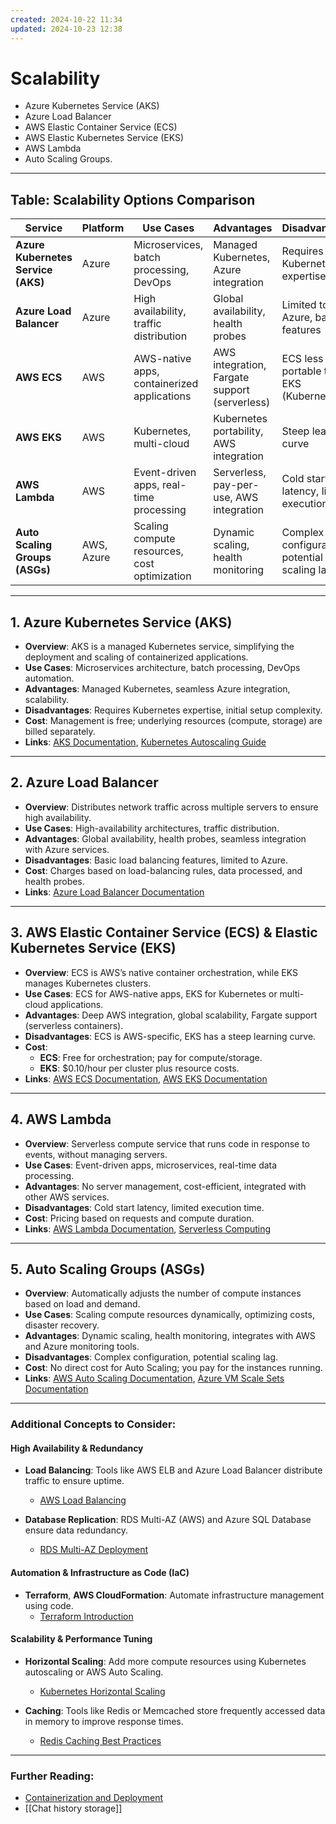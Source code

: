 ```yaml
---
created: 2024-10-22 11:34
updated: 2024-10-23 12:38
---
```


# Scalability
- Azure Kubernetes Service (AKS)
- Azure Load Balancer
- AWS Elastic Container Service (ECS)
- AWS Elastic Kubernetes Service (EKS)
- AWS Lambda
- Auto Scaling Groups.

---

## **Table: Scalability Options Comparison**

| **Service**                    | **Platform** | **Use Cases**                                   | **Advantages**                                | **Disadvantages**                             | **Cost**                                                                                   | **Links**                                                                                                                                 |
|---------------------------------|--------------|-------------------------------------------------|-----------------------------------------------|------------------------------------------------|--------------------------------------------------------------------------------------------|---------------------------------------------------------------------------------------------------------------------------------------|
| **Azure Kubernetes Service (AKS)** | Azure        | Microservices, batch processing, DevOps         | Managed Kubernetes, Azure integration         | Requires Kubernetes expertise                 | Management free, pay for resources                                                          | [AKS Documentation](https://learn.microsoft.com/en-us/azure/aks/intro-kubernetes)                                                     |
| **Azure Load Balancer**         | Azure        | High availability, traffic distribution         | Global availability, health probes            | Limited to Azure, basic features              | Based on rules, data processed, and health probes                                            | [Azure Load Balancer Documentation](https://learn.microsoft.com/en-us/azure/load-balancer/load-balancer-overview)                      |
| **AWS ECS**                     | AWS          | AWS-native apps, containerized applications     | AWS integration, Fargate support (serverless) | ECS less portable than EKS (Kubernetes)        | Free for orchestration, pay for compute/storage                                              | [AWS ECS Documentation](https://aws.amazon.com/ecs/getting-started/)                                                                 |
| **AWS EKS**                     | AWS          | Kubernetes, multi-cloud                         | Kubernetes portability, AWS integration       | Steep learning curve                          | $0.10/hour per cluster + resource costs                                                      | [AWS EKS Documentation](https://aws.amazon.com/eks/getting-started/)                                                                 |
| **AWS Lambda**                  | AWS          | Event-driven apps, real-time processing         | Serverless, pay-per-use, AWS integration      | Cold start latency, limited execution time    | Pay per request and compute duration                                                         | [AWS Lambda Documentation](https://docs.aws.amazon.com/lambda/latest/dg/welcome.html)                                                |
| **Auto Scaling Groups (ASGs)**  | AWS, Azure   | Scaling compute resources, cost optimization    | Dynamic scaling, health monitoring            | Complex configuration, potential scaling lag  | No direct cost for Auto Scaling, pay for resources used                                       | [AWS Auto Scaling Documentation](https://aws.amazon.com/autoscaling/), [Azure VM Scale Sets](https://learn.microsoft.com/en-us/azure/virtual-machine-scale-sets/) |

---

## **1. Azure Kubernetes Service (AKS)**

- **Overview**: AKS is a managed Kubernetes service, simplifying the deployment and scaling of containerized applications.
- **Use Cases**: Microservices architecture, batch processing, DevOps automation.
- **Advantages**: Managed Kubernetes, seamless Azure integration, scalability.
- **Disadvantages**: Requires Kubernetes expertise, initial setup complexity.
- **Cost**: Management is free; underlying resources (compute, storage) are billed separately.
- **Links**: [AKS Documentation](https://learn.microsoft.com/en-us/azure/aks/intro-kubernetes), [Kubernetes Autoscaling Guide](https://kubernetes.io/docs/tasks/run-application/horizontal-pod-autoscale/)

---

## **2. Azure Load Balancer**

- **Overview**: Distributes network traffic across multiple servers to ensure high availability.
- **Use Cases**: High-availability architectures, traffic distribution.
- **Advantages**: Global availability, health probes, seamless integration with Azure services.
- **Disadvantages**: Basic load balancing features, limited to Azure.
- **Cost**: Charges based on load-balancing rules, data processed, and health probes.
- **Links**: [Azure Load Balancer Documentation](https://learn.microsoft.com/en-us/azure/load-balancer/load-balancer-overview)

---

## **3. AWS Elastic Container Service (ECS) & Elastic Kubernetes Service (EKS)**

- **Overview**: ECS is AWS’s native container orchestration, while EKS manages Kubernetes clusters.
- **Use Cases**: ECS for AWS-native apps, EKS for Kubernetes or multi-cloud applications.
- **Advantages**: Deep AWS integration, global scalability, Fargate support (serverless containers).
- **Disadvantages**: ECS is AWS-specific, EKS has a steep learning curve.
- **Cost**:
  - **ECS**: Free for orchestration; pay for compute/storage.
  - **EKS**: $0.10/hour per cluster plus resource costs.
- **Links**: [AWS ECS Documentation](https://aws.amazon.com/ecs/getting-started/), [AWS EKS Documentation](https://aws.amazon.com/eks/getting-started/)

---

## **4. AWS Lambda**

- **Overview**: Serverless compute service that runs code in response to events, without managing servers.
- **Use Cases**: Event-driven apps, microservices, real-time data processing.
- **Advantages**: No server management, cost-efficient, integrated with other AWS services.
- **Disadvantages**: Cold start latency, limited execution time.
- **Cost**: Pricing based on requests and compute duration.
- **Links**: [AWS Lambda Documentation](https://docs.aws.amazon.com/lambda/latest/dg/welcome.html), [Serverless Computing](https://aws.amazon.com/serverless/)

---

## **5. Auto Scaling Groups (ASGs)**

- **Overview**: Automatically adjusts the number of compute instances based on load and demand.
- **Use Cases**: Scaling compute resources dynamically, optimizing costs, disaster recovery.
- **Advantages**: Dynamic scaling, health monitoring, integrates with AWS and Azure monitoring tools.
- **Disadvantages**: Complex configuration, potential scaling lag.
- **Cost**: No direct cost for Auto Scaling; you pay for the instances running.
- **Links**: [AWS Auto Scaling Documentation](https://aws.amazon.com/autoscaling/), [Azure VM Scale Sets Documentation](https://learn.microsoft.com/en-us/azure/virtual-machine-scale-sets/)

---



### Additional Concepts to Consider:

#### **High Availability & Redundancy**
- **Load Balancing**: Tools like AWS ELB and Azure Load Balancer distribute traffic to ensure uptime.
  - [AWS Load Balancing](https://aws.amazon.com/elasticloadbalancing/)

- **Database Replication**: RDS Multi-AZ (AWS) and Azure SQL Database ensure data redundancy.
  - [RDS Multi-AZ Deployment](https://aws.amazon.com/rds/features/multi-az/)

#### **Automation & Infrastructure as Code (IaC)**
- **Terraform**, **AWS CloudFormation**: Automate infrastructure management using code.
  - [Terraform Introduction](https://learn.hashicorp.com/tutorials/terraform/infrastructure-as-code)

#### **Scalability & Performance Tuning**
- **Horizontal Scaling**: Add more compute resources using Kubernetes autoscaling or AWS Auto Scaling.
  - [Kubernetes Horizontal Scaling](https://kubernetes.io/docs/tasks/run-application/horizontal-pod-autoscale/)

- **Caching**: Tools like Redis or Memcached store frequently accessed data in memory to improve response times.
  - [Redis Caching Best Practices](https://redis.io/topics/introduction)

---

### **Further Reading**:
- [Containerization and Deployment](./Containerization%20and%20Deployment.md)
- [[Chat history storage]]
